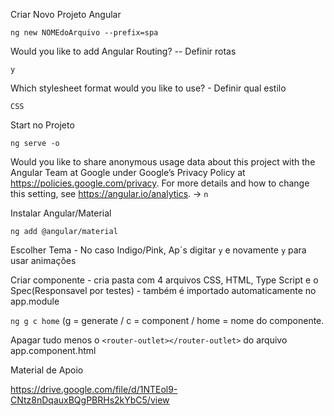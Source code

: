 Criar Novo Projeto Angular

``ng new NOMEdoArquivo --prefix=spa``


Would you like to add Angular Routing? -- Definir rotas

``y``


Which stylesheet format would you like to use? - Definir qual estilo

``CSS``

Start no Projeto

``ng serve -o``


Would you like to share anonymous usage data about this project with the Angular Team at Google under Google’s Privacy Policy at https://policies.google.com/privacy. For more details and how to change this setting, see https://angular.io/analytics. -> ``n``

Instalar Angular/Material

``ng add @angular/material``

Escolher Tema - No caso Indigo/Pink, Ap´s digitar `y` e novamente `y` para usar animações

Criar componente - cria pasta com 4 arquivos CSS, HTML, Type Script e o Spec(Responsavel por testes) - também é importado automaticamente no app.module

``ng g c home`` (g = generate / c = component / home = nome do componente.

Apagar tudo menos o ``<router-outlet></router-outlet>`` do arquivo app.component.html


Material de Apoio

https://drive.google.com/file/d/1NTEol9-CNtz8nDqauxBQgPBRHs2kYbC5/view